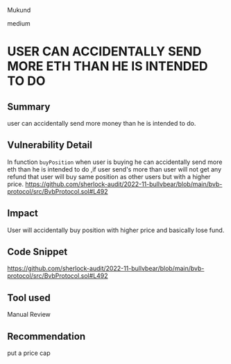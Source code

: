 Mukund

medium

# USER CAN ACCIDENTALLY SEND MORE ETH THAN HE IS INTENDED TO DO

## Summary
user can accidentally send more money than he is intended to do.
## Vulnerability Detail
In function `buyPosition` when user is buying he can accidentally send more eth than he is intended to do ,if user send's more than user will not get any refund that user will buy same position as other users but with a higher price.
https://github.com/sherlock-audit/2022-11-bullvbear/blob/main/bvb-protocol/src/BvbProtocol.sol#L492
## Impact
User will accidentally buy position with higher price and basically lose fund.
## Code Snippet
https://github.com/sherlock-audit/2022-11-bullvbear/blob/main/bvb-protocol/src/BvbProtocol.sol#L492
## Tool used

Manual Review

## Recommendation
put a price cap